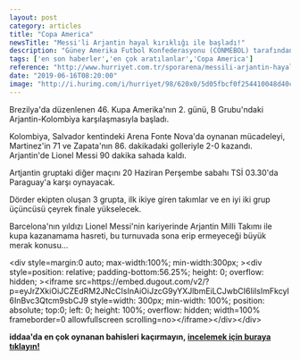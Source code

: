 ```yaml
---
layout: post
category: articles
title: "Copa America"
newsTitle: "Messi'li Arjantin hayal kırıklığı ile başladı!"
description: "Güney Amerika Futbol Konfederasyonu (CONMEBOL) tarafından düzenlenen Kupa Amerika'daki (Copa America) B Grubu maçında Kolombiya, Arjantin'i 2-0 yendi. "
tags: ['en son haberler','en çok aratılanlar','Copa America']
reference: "http://www.hurriyet.com.tr/sporarena/messili-arjantin-hayal-kirikligi-ile-basladi-41245605"
date: "2019-06-16T08:20:00"
image: "http://i.hurimg.com/i/hurriyet/98/620x0/5d05fbcf0f254410048d40c1.jpg"
---
```


<p>Brezilya'da d&uuml;zenlenen 46. Kupa Amerika'nın 2. g&uuml;n&uuml;, B Grubu'ndaki Arjantin-Kolombiya karşılaşmasıyla başladı.</p>
<p>Kolombiya, Salvador kentindeki Arena Fonte Nova'da oynanan m&uuml;cadeleyi, Martinez'in 71 ve Zapata'nın 86. dakikadaki golleriyle 2-0 kazandı. Arjantin'de Lionel Messi 90 dakika sahada kaldı.</p>
<p>Artjantin gruptaki diğer ma&ccedil;ını 20 Haziran Perşembe sabahı TSİ 03.30'da Paraguay'a karşı oynayacak.</p>
<p>D&ouml;rder ekipten oluşan 3 grupta, ilk ikiye giren takımlar ve en iyi iki grup &uuml;&ccedil;&uuml;nc&uuml;s&uuml; &ccedil;eyrek finale y&uuml;kselecek.</p>
<p>Barcelona'nın yıldızı Lionel Messi'nin kariyerinde Arjantin Milli Takımı ile kupa kazanamama hasreti, bu turnuvada sona erip ermeyeceği b&uuml;y&uuml;k merak konusu...</p>
<p>&lt;div style=margin:0 auto; max-width:100%; min-width:300px; &gt;&lt;div style=position: relative; padding-bottom:56.25%; height: 0; overflow: hidden; &gt;&lt;iframe src=https://embed.dugout.com/v2/?p=eyJrZXkiOiJCZEdRM2JNcCIsInAiOiJzcG9yYXJlbmEiLCJwbCI6IiIsImFkcyI6InBvc3Qtcm9sbCJ9 style=width: 300px; min-width: 100%; position: absolute; top:0; left: 0; height: 100%; overflow: hidden;  width=100% frameborder=0 allowfullscreen scrolling=no&gt;&lt;/iframe&gt;&lt;/div&gt;&lt;/div&gt;</p>

<p><strong>iddaa'da en &ccedil;ok oynanan bahisleri ka&ccedil;ırmayın,</strong><strong>&nbsp;<a href=https://www.misli.com/iddaa-basketbol?utm_source=dp-hurriyetsporarena&amp;utm_medium=f-link&amp;utm_campaign=iddaa-content>incelemek i&ccedil;in buraya tıklayın!</a></strong></p>